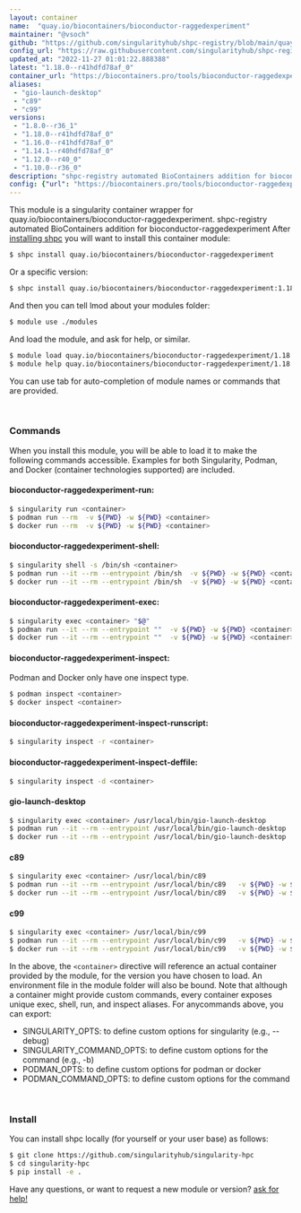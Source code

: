```yaml
---
layout: container
name:  "quay.io/biocontainers/bioconductor-raggedexperiment"
maintainer: "@vsoch"
github: "https://github.com/singularityhub/shpc-registry/blob/main/quay.io/biocontainers/bioconductor-raggedexperiment/container.yaml"
config_url: "https://raw.githubusercontent.com/singularityhub/shpc-registry/main/quay.io/biocontainers/bioconductor-raggedexperiment/container.yaml"
updated_at: "2022-11-27 01:01:22.888388"
latest: "1.18.0--r41hdfd78af_0"
container_url: "https://biocontainers.pro/tools/bioconductor-raggedexperiment"
aliases:
 - "gio-launch-desktop"
 - "c89"
 - "c99"
versions:
 - "1.8.0--r36_1"
 - "1.18.0--r41hdfd78af_0"
 - "1.16.0--r41hdfd78af_0"
 - "1.14.1--r40hdfd78af_0"
 - "1.12.0--r40_0"
 - "1.10.0--r36_0"
description: "shpc-registry automated BioContainers addition for bioconductor-raggedexperiment"
config: {"url": "https://biocontainers.pro/tools/bioconductor-raggedexperiment", "maintainer": "@vsoch", "description": "shpc-registry automated BioContainers addition for bioconductor-raggedexperiment", "latest": {"1.18.0--r41hdfd78af_0": "sha256:718348e009a234f2f4676f2c37ede0a4db3f1bfa6d779a1a368a60c24201601d"}, "tags": {"1.8.0--r36_1": "sha256:08fcafd5ee52a4679de83fd64f3dffa6fe8413b2a6a4c77ede9ff0c4d5c65e89", "1.18.0--r41hdfd78af_0": "sha256:718348e009a234f2f4676f2c37ede0a4db3f1bfa6d779a1a368a60c24201601d", "1.16.0--r41hdfd78af_0": "sha256:310f0affb9a24bec39c88cd82979fef8886b8888a5618ce79a2c5a5abf1ebf0a", "1.14.1--r40hdfd78af_0": "sha256:30a282b4e6fe4f16159b8d5ce00186a058efb668c7da170d0792922d3ed60212", "1.12.0--r40_0": "sha256:99df1d37e43fa3dd566ef1fff6a1caa63c6543f56c009ed50e94a8ab16fa7f66", "1.10.0--r36_0": "sha256:078c47831fff5417244df971de4bd079452a1beb2782e0fe92d30583cc7a1c25"}, "docker": "quay.io/biocontainers/bioconductor-raggedexperiment", "aliases": {"gio-launch-desktop": "/usr/local/bin/gio-launch-desktop", "c89": "/usr/local/bin/c89", "c99": "/usr/local/bin/c99"}}
---
```


This module is a singularity container wrapper for quay.io/biocontainers/bioconductor-raggedexperiment.
shpc-registry automated BioContainers addition for bioconductor-raggedexperiment
After [installing shpc](#install) you will want to install this container module:


```bash
$ shpc install quay.io/biocontainers/bioconductor-raggedexperiment
```

Or a specific version:

```bash
$ shpc install quay.io/biocontainers/bioconductor-raggedexperiment:1.18.0--r41hdfd78af_0
```

And then you can tell lmod about your modules folder:

```bash
$ module use ./modules
```

And load the module, and ask for help, or similar.

```bash
$ module load quay.io/biocontainers/bioconductor-raggedexperiment/1.18.0--r41hdfd78af_0
$ module help quay.io/biocontainers/bioconductor-raggedexperiment/1.18.0--r41hdfd78af_0
```

You can use tab for auto-completion of module names or commands that are provided.

<br>

### Commands

When you install this module, you will be able to load it to make the following commands accessible.
Examples for both Singularity, Podman, and Docker (container technologies supported) are included.

#### bioconductor-raggedexperiment-run:

```bash
$ singularity run <container>
$ podman run --rm  -v ${PWD} -w ${PWD} <container>
$ docker run --rm  -v ${PWD} -w ${PWD} <container>
```

#### bioconductor-raggedexperiment-shell:

```bash
$ singularity shell -s /bin/sh <container>
$ podman run --it --rm --entrypoint /bin/sh  -v ${PWD} -w ${PWD} <container>
$ docker run --it --rm --entrypoint /bin/sh  -v ${PWD} -w ${PWD} <container>
```

#### bioconductor-raggedexperiment-exec:

```bash
$ singularity exec <container> "$@"
$ podman run --it --rm --entrypoint ""  -v ${PWD} -w ${PWD} <container> "$@"
$ docker run --it --rm --entrypoint ""  -v ${PWD} -w ${PWD} <container> "$@"
```

#### bioconductor-raggedexperiment-inspect:

Podman and Docker only have one inspect type.

```bash
$ podman inspect <container>
$ docker inspect <container>
```

#### bioconductor-raggedexperiment-inspect-runscript:

```bash
$ singularity inspect -r <container>
```

#### bioconductor-raggedexperiment-inspect-deffile:

```bash
$ singularity inspect -d <container>
```


#### gio-launch-desktop

```bash
$ singularity exec <container> /usr/local/bin/gio-launch-desktop
$ podman run --it --rm --entrypoint /usr/local/bin/gio-launch-desktop   -v ${PWD} -w ${PWD} <container> -c " $@"
$ docker run --it --rm --entrypoint /usr/local/bin/gio-launch-desktop   -v ${PWD} -w ${PWD} <container> -c " $@"
```


#### c89

```bash
$ singularity exec <container> /usr/local/bin/c89
$ podman run --it --rm --entrypoint /usr/local/bin/c89   -v ${PWD} -w ${PWD} <container> -c " $@"
$ docker run --it --rm --entrypoint /usr/local/bin/c89   -v ${PWD} -w ${PWD} <container> -c " $@"
```


#### c99

```bash
$ singularity exec <container> /usr/local/bin/c99
$ podman run --it --rm --entrypoint /usr/local/bin/c99   -v ${PWD} -w ${PWD} <container> -c " $@"
$ docker run --it --rm --entrypoint /usr/local/bin/c99   -v ${PWD} -w ${PWD} <container> -c " $@"
```



In the above, the `<container>` directive will reference an actual container provided
by the module, for the version you have chosen to load. An environment file in the
module folder will also be bound. Note that although a container
might provide custom commands, every container exposes unique exec, shell, run, and
inspect aliases. For anycommands above, you can export:

 - SINGULARITY_OPTS: to define custom options for singularity (e.g., --debug)
 - SINGULARITY_COMMAND_OPTS: to define custom options for the command (e.g., -b)
 - PODMAN_OPTS: to define custom options for podman or docker
 - PODMAN_COMMAND_OPTS: to define custom options for the command

<br>

### Install

You can install shpc locally (for yourself or your user base) as follows:

```bash
$ git clone https://github.com/singularityhub/singularity-hpc
$ cd singularity-hpc
$ pip install -e .
```

Have any questions, or want to request a new module or version? [ask for help!](https://github.com/singularityhub/singularity-hpc/issues)
